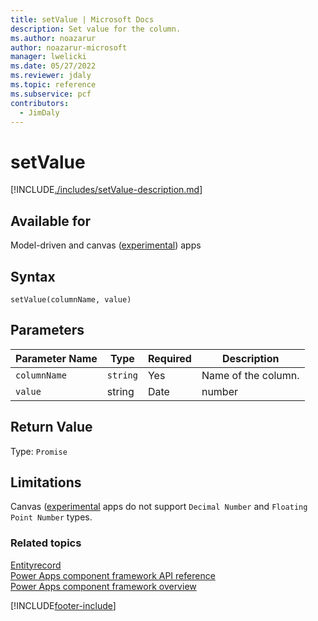 ```yaml
---
title: setValue | Microsoft Docs
description: Set value for the column.
ms.author: noazarur
author: noazarur-microsoft
manager: lwelicki
ms.date: 05/27/2022
ms.reviewer: jdaly
ms.topic: reference
ms.subservice: pcf
contributors:
  - JimDaly
---
```


# setValue

[!INCLUDE[./includes/setValue-description.md](./includes/setValue-description.md)]

## Available for

Model-driven and canvas ([experimental](/powerapps-docs/maker/canvas-apps/working-with-experimental-preview#feature-roll-out-stages)) apps

## Syntax

`setValue(columnName, value)`

## Parameters

| Parameter Name | Type                                                                                                                                                                                | Required | Description               |
| -------------- | ------------------------------------------------------------------------------------------------------------------------------------------------------------------------------------ | -------- | ------------------------- |
| `columnName`   | `string`                                                                                                                                                                             | Yes      | Name of the column.       |
| `value`        | string | Date | number | number[] | boolean | [EntityReference](./../entityreference.md) | EntityReference[] | [FileObject](./../fileobject.md) | [ImageObject](./../ImageObject.md) | Yes      | New value for the record. |

## Return Value

Type: `Promise`

## Limitations

Canvas ([experimental](/powerapps-docs/maker/canvas-apps/working-with-experimental-preview#feature-roll-out-stages) apps do not support `Decimal Number` and `Floating Point Number` types.

### Related topics

[Entityrecord](../entityrecord.md)<br/>
[Power Apps component framework API reference](../../reference/index.md)<br/>
[Power Apps component framework overview](../../overview.md)

[!INCLUDE[footer-include](../../../../includes/footer-banner.md)]
